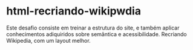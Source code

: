 # html-recriando-wikipwdia
Este desafio consiste em treinar a estrutura do site, e também aplicar conhecimentos adiquiridos sobre semântica e acessibilidade. Recriando Wikipedia, com um layout melhor.
